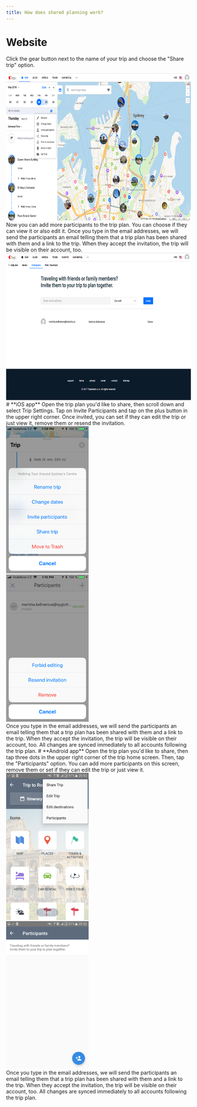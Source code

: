 ```yaml
---
title: How does shared planning work?
---
```


# **Website**
Click the gear button next to the name of your trip and choose the "Share trip" option.
<div><img src="/assets/3-sygic-travel/4-shared-planning/1-how-does-shared-planning-work/name1.png" alt="" title="null" height=400 /></div>
Now you can add more participants to the trip plan. You can choose if they can view it or also edit it. Once you type in the email addresses, we will send the participants an email telling them that a trip plan has been shared with them and a link to the trip. When they accept the invitation, the trip will be visible on their account, too.
<div><img src="/assets/3-sygic-travel/4-shared-planning/1-how-does-shared-planning-work/webshare1.png" alt="" title="null" height=400 /></div>
# **iOS app**
Open the trip plan you'd like to share, then scroll down and select Trip Settings. Tap on Invite Participants and tap on the plus button in the upper right corner. Once invited, you can set if they can edit the trip or just view it, remove them or resend the invitation.
<div><img src="/assets/3-sygic-travel/4-shared-planning/1-how-does-shared-planning-work/share1.png" alt="" title="null" height=400 /></div>
<div><img src="/assets/3-sygic-travel/4-shared-planning/1-how-does-shared-planning-work/share4.png" alt="" title="null" height=400 /></div>
Once you type in the email addresses, we will send the participants an email telling them that a trip plan has been shared with them and a link to the trip. When they accept the invitation, the trip will be visible on their account, too.
All changes are synced immediately to all accounts following the trip plan.
# **Android app**
Open the trip plan you'd like to share, then tap three dots in the upper right corner of the trip home screen. Then, tap the "Participants" option. You can add more participants on this screen, remove them or set if they can edit the trip or just view it.
<div><img src="/assets/3-sygic-travel/4-shared-planning/1-how-does-shared-planning-work/ashare2.png" alt="" title="null" height=400 /></div>
<div><img src="/assets/3-sygic-travel/4-shared-planning/1-how-does-shared-planning-work/ashare1.png" alt="" title="null" height=400 /></div>
Once you type in the email addresses, we will send the participants an email telling them that a trip plan has been shared with them and a link to the trip. When they accept the invitation, the trip will be visible on their account, too.
All changes are synced immediately to all accounts following the trip plan.




